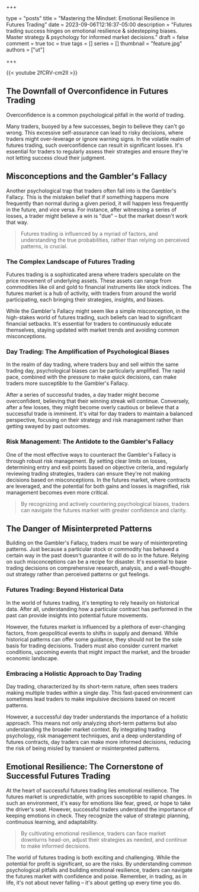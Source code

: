 +++

type = "posts"
title = "Mastering the Mindset: Emotional Resilience in Futures Trading"
date =  2023-09-06T12:16:37-05:00
description = "Futures trading success hinges on emotional resilience & sidestepping biases. Master strategy & psychology for informed market decisions."
draft = false
comment = true
toc = true
tags = []
series = []
thumbnail = "feature.jpg"
authors = ["ut"]

+++

{{< youtube 2fCRV-cm2II >}}
## The Downfall of Overconfidence in Futures Trading

Overconfidence is a common psychological pitfall in the world of trading.

Many traders, buoyed by a few successes, begin to believe they can't go wrong. This excessive self-assurance can lead to risky decisions, where traders might over-leverage or ignore warning signs. In the volatile realm of futures trading, such overconfidence can result in significant losses. It's essential for traders to regularly assess their strategies and ensure they're not letting success cloud their judgment.

## Misconceptions and the Gambler's Fallacy

Another psychological trap that traders often fall into is the Gambler's Fallacy. This is the mistaken belief that if something happens more frequently than normal during a given period, it will happen less frequently in the future, and vice versa. For instance, after witnessing a series of losses, a trader might believe a win is "due" – but the market doesn't work that way.

> Futures trading is influenced by a myriad of factors, and understanding the true probabilities, rather than relying on perceived patterns, is crucial.

### The Complex Landscape of Futures Trading

Futures trading is a sophisticated arena where traders speculate on the price movement of underlying assets. These assets can range from commodities like oil and gold to financial instruments like stock indices. The futures market is a hub of activity, with traders from around the world participating, each bringing their strategies, insights, and biases.

While the Gambler's Fallacy might seem like a simple misconception, in the high-stakes world of futures trading, such beliefs can lead to significant financial setbacks. It's essential for traders to continuously educate themselves, staying updated with market trends and avoiding common misconceptions.

### Day Trading: The Amplification of Psychological Biases

In the realm of day trading, where traders buy and sell within the same trading day, psychological biases can be particularly amplified. The rapid pace, combined with the pressure to make quick decisions, can make traders more susceptible to the Gambler's Fallacy.

After a series of successful trades, a day trader might become overconfident, believing that their winning streak will continue. Conversely, after a few losses, they might become overly cautious or believe that a successful trade is imminent. It's vital for day traders to maintain a balanced perspective, focusing on their strategy and risk management rather than getting swayed by past outcomes.

### Risk Management: The Antidote to the Gambler's Fallacy

One of the most effective ways to counteract the Gambler's Fallacy is through robust risk management. By setting clear limits on losses, determining entry and exit points based on objective criteria, and regularly reviewing trading strategies, traders can ensure they're not making decisions based on misconceptions. In the futures market, where contracts are leveraged, and the potential for both gains and losses is magnified, risk management becomes even more critical.

> By recognizing and actively countering psychological biases, traders can navigate the futures market with greater confidence and clarity.

## The Danger of Misinterpreted Patterns

Building on the Gambler's Fallacy, traders must be wary of misinterpreting patterns. Just because a particular stock or commodity has behaved a certain way in the past doesn't guarantee it will do so in the future. Relying on such misconceptions can be a recipe for disaster. It's essential to base trading decisions on comprehensive research, analysis, and a well-thought-out strategy rather than perceived patterns or gut feelings.

### Futures Trading: Beyond Historical Data

In the world of futures trading, it's tempting to rely heavily on historical data. After all, understanding how a particular contract has performed in the past can provide insights into potential future movements.

However, the futures market is influenced by a plethora of ever-changing factors, from geopolitical events to shifts in supply and demand. While historical patterns can offer some guidance, they should not be the sole basis for trading decisions. Traders must also consider current market conditions, upcoming events that might impact the market, and the broader economic landscape.

### Embracing a Holistic Approach to Day Trading

Day trading, characterized by its short-term nature, often sees traders making multiple trades within a single day. This fast-paced environment can sometimes lead traders to make impulsive decisions based on recent patterns.

However, a successful day trader understands the importance of a holistic approach. This means not only analyzing short-term patterns but also understanding the broader market context. By integrating trading psychology, risk management techniques, and a deep understanding of futures contracts, day traders can make more informed decisions, reducing the risk of being misled by transient or misinterpreted patterns.

## Emotional Resilience: The Cornerstone of Successful Futures Trading

At the heart of successful futures trading lies emotional resilience. The futures market is unpredictable, with prices susceptible to rapid changes. In such an environment, it's easy for emotions like fear, greed, or hope to take the driver's seat. However, successful traders understand the importance of keeping emotions in check. They recognize the value of strategic planning, continuous learning, and adaptability.

> By cultivating emotional resilience, traders can face market downturns head-on, adjust their strategies as needed, and continue to make informed decisions.

<!-- {{< youtubepl PL9uZis3GV47yLhTR0U2XddTyxKMiNYbWL >}} -->

The world of futures trading is both exciting and challenging. While the potential for profit is significant, so are the risks. By understanding common psychological pitfalls and building emotional resilience, traders can navigate the futures market with confidence and poise. Remember, in trading, as in life, it's not about never falling – it's about getting up every time you do.
